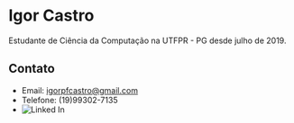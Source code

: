 # Igor Castro

Estudante de Ciência da Computação na UTFPR - PG desde julho de 2019.

## Contato
* Email: igorpfcastro@gmail.com
* Telefone: (19)99302-7135
* ![Linked In](https://img.shields.io/badge/LinkedIn-000000?style=for-the-badge&logo=LinkedIn&logoColor=white)


<!---
igorcasro/igorcasro is a ✨ special ✨ repository because its `README.md` (this file) appears on your GitHub profile.
You can click the Preview link to take a look at your changes.
--->


